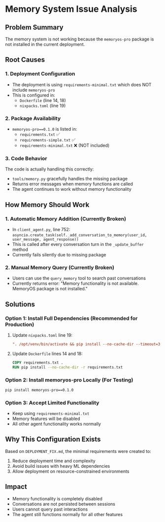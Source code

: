 # Memory System Issue Analysis

## Problem Summary
The memory system is not working because the `memoryos-pro` package is not installed in the current deployment.

## Root Causes

### 1. Deployment Configuration
- The deployment is using `requirements-minimal.txt` which does NOT include `memoryos-pro`
- This is configured in:
  - `Dockerfile` (line 14, 18)
  - `nixpacks.toml` (line 19)

### 2. Package Availability
- `memoryos-pro==0.1.0` is listed in:
  - `requirements.txt` ✅
  - `requirements-simple.txt` ✅
  - `requirements-minimal.txt` ❌ (NOT included)

### 3. Code Behavior
The code is actually handling this correctly:
- `tools/memory.py` gracefully handles the missing package
- Returns error messages when memory functions are called
- The agent continues to work without memory functionality

## How Memory Should Work

### 1. Automatic Memory Addition (Currently Broken)
- In `client_agent.py`, line 752: `asyncio.create_task(self._add_conversation_to_memory(user_id, user_message, agent_response))`
- This is called after every conversation turn in the `_update_buffer` method
- Currently fails silently due to missing package

### 2. Manual Memory Query (Currently Broken)
- Users can use the `query_memory` tool to search past conversations
- Currently returns error: "Memory functionality is not available. MemoryOS package is not installed."

## Solutions

### Option 1: Install Full Dependencies (Recommended for Production)
1. Update `nixpacks.toml` line 19:
   ```toml
   ". /opt/venv/bin/activate && pip install --no-cache-dir --timeout=300 -r requirements.txt"
   ```
2. Update `Dockerfile` lines 14 and 18:
   ```dockerfile
   COPY requirements.txt .
   RUN pip install --no-cache-dir -r requirements.txt
   ```

### Option 2: Install memoryos-pro Locally (For Testing)
```bash
pip install memoryos-pro==0.1.0
```

### Option 3: Accept Limited Functionality
- Keep using `requirements-minimal.txt`
- Memory features will be disabled
- All other agent functionality works normally

## Why This Configuration Exists
Based on `DEPLOYMENT_FIX.md`, the minimal requirements were created to:
1. Reduce deployment time and complexity
2. Avoid build issues with heavy ML dependencies
3. Allow deployment on resource-constrained environments

## Impact
- Memory functionality is completely disabled
- Conversations are not persisted between sessions
- Users cannot query past interactions
- The agent still functions normally for all other features